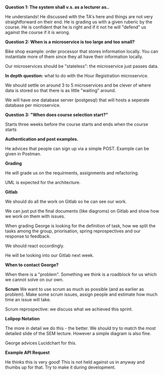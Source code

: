 **Question 1: The system shall v.s. as a lecturer as..**

He understands! He discussed with the TA's here and things are not very straightforward on their end. He is grading us with a given ruberic by the course. He is confident that he is right and if it not he will "defend" us against the course if it is wrong.

**Question 2: When is a microservice is too large and too small?**

Bike shop example: order processor that stores information locally. You can instantiate more of them since they all have their information locally.

Our microservices should be "stateless": the microservice just passes data.

**In depth question:** what to do with the Hour Registration microservice.

We should settle on around 3 to 5 microservices and be clever of where data is stored so that there is as little "waiting" around.

We will have one database server (postgesql) that will hosts a seperate database per microservice. 

**Question 3: "When does course selection start?"**

Starts three weeks before the course starts and ends when the course starts

**Authentication and post examples.**

He advices that people can sign up via a simple POST. Example can be given in Postman.

**Grading**

He will grade us on the requirments, assignments and refactoring.

UML is expected for the architecture.

**Gitlab**

We should do all the work on Gitlab so he can see our work.

We can just put the final documents (like diagroms) on Gitlab and show how we work on them with issues. 

When grading George is looking for the definition of task, how we split the tasks among the group, priorisation, spring reprospectives and our response to feedback.

We should react occordingly.

He will be looking into our Gitlab next week.

**When to contact George?**

When there is a "problem". Something we think is a roadblock for us which we cannot solve on our own.

**Scrum**
We want to use scrum as much as possible (and as earlier as problem).
Make some scrum issues, assign people and estimate how much time an issue will take.

Scrum reprospective: we discuss what we achieved this sprint.

**Lolipop Notation**

The more in detail we do this - the better. We should try to match the most detailed slide of the SEM lecture. However a simple diagram is also fine. 

George advices Lucidchart for this.

**Example API Request**

He thinks this is very good! This is not held against us in anyway and thumbs up for that. Try to make it during development.
